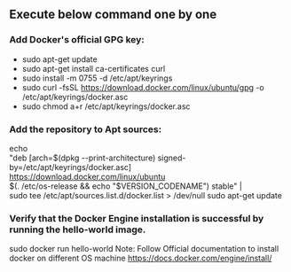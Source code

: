 ## Execute below command one by one 
### Add Docker's official GPG key:

-   sudo apt-get update
-   sudo apt-get install ca-certificates curl
-   sudo install -m 0755 -d /etc/apt/keyrings
-   sudo curl -fsSL https://download.docker.com/linux/ubuntu/gpg -o /etc/apt/keyrings/docker.asc
-   sudo chmod a+r /etc/apt/keyrings/docker.asc

### Add the repository to Apt sources:
echo \
  "deb [arch=$(dpkg --print-architecture) signed-by=/etc/apt/keyrings/docker.asc] https://download.docker.com/linux/ubuntu \
  $(. /etc/os-release && echo "$VERSION_CODENAME") stable" | \
  sudo tee /etc/apt/sources.list.d/docker.list > /dev/null
sudo apt-get update

### Verify that the Docker Engine installation is successful by running the hello-world image.
sudo docker run hello-world
Note: Follow Official documentation to install docker on different OS machine
           https://docs.docker.com/engine/install/
